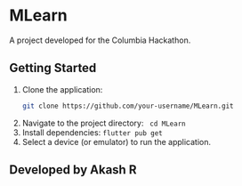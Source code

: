 # MLearn

A project developed for the Columbia Hackathon.

## Getting Started

1. Clone the application:
   ```bash
   git clone https://github.com/your-username/MLearn.git
   ```
2. Navigate to the project directory: ``` cd MLearn```
3. Install dependencies: ```flutter pub get```
4. Select a device (or emulator) to run the application.

## Developed by Akash R

